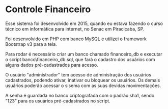 # Controle Financeiro

Esse sistema foi desenvolvido em 2015, quando eu estava fazendo o curso técnico em informática para internet, 
no Senac em Piracicaba, SP.

Foi desenvolvido em PHP com banco MySQL e utilizei o framework Bootstrap v3 para a tela.

Para rodar é necessário criar um banco chamado financeiro_db e executar o script banco\financeiro_db.sql, 
que fará o cadastro dos usuários com alguns dados pré-cadastrados para acesso.

O usuário "administrador" tem acesso de administração dos usuários cadastrados, podendo ativar, inativar ou bloquear 
os usuários. Os demais usuários poderão acessar o sisema com as suas devidas movimentações.

A senha é guardada no banco criptografada com o padrão sha1, sendo "123" para os usuários pré-cadastrados no 
script.